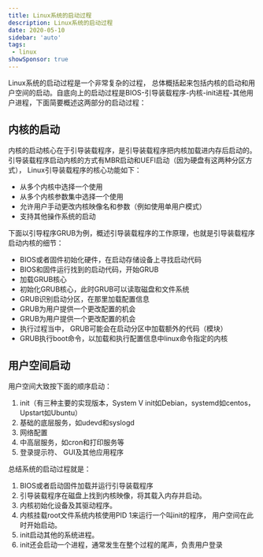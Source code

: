 ```yaml
---
title: Linux系统的启动过程
description: Linux系统的启动过程
date: 2020-05-10
sidebar: 'auto'
tags:
 - linux
showSponsor: true
---
```


Linux系统的启动过程是一个非常复杂的过程， 总体概括起来包括内核的启动和用户空间的启动。自底向上的启动过程是BIOS-引导装载程序-内核-init进程-其他用户进程，下面简要概述这两部分的启动过程：

## 内核的启动

内核的启动核心在于引导装载程序，是引导装载程序把内核加载进内存后启动的。引导装载程序启动内核的方式有MBR启动和UEFI启动（因为硬盘有这两种分区方式）， Linux引导装载程序的核心功能如下：

- 从多个内核中选择一个使用
- 从多个内核参数集中选择一个使用
- 允许用户手动更改内核映像名和参数（例如使用单用户模式）
- 支持其他操作系统的启动

下面以引导程序GRUB为例，概述引导装载程序的工作原理，也就是引导装载程序启动内核的细节：

- BIOS或者固件初始化硬件，在启动存储设备上寻找启动代码
- BIOS和固件运行找到的启动代码，开始GRUB
- 加载GRUB核心
- 初始化GRUB核心，此时GRUB可以读取磁盘和文件系统
- GRUB识别启动分区，在那里加载配置信息
- GRUB为用户提供一个更改配置的机会
- GRUB为用户提供一个更改配置的机会
- 执行过程当中， GRUB可能会在启动分区中加载额外的代码（模块）
- GRUB执行boot命令，以加载和执行配置信息中linux命令指定的内核

## 用户空间启动

用户空间大致按下面的顺序启动：
1. init（有三种主要的实现版本，System V init如Debian，systemd如centos，Upstart如Ubuntu）
2. 基础的底层服务，如udevd和syslogd
3. 网络配置
4. 中高层服务，如cron和打印服务等
5. 登录提示符、 GUI及其他应用程序

总结系统的启动过程就是：

1. BIOS或者启动固件加载并运行引导装载程序
2. 引导装载程序在磁盘上找到内核映像，将其载入内存并启动。
3. 内核初始化设备及其驱动程序。
4. 内核挂载root文件系统内核使用PID 1来运行一个叫init的程序， 用户空间在此时开始启动。
5. init启动其他的系统进程。
6. init还会启动一个进程，通常发生在整个过程的尾声，负责用户登录